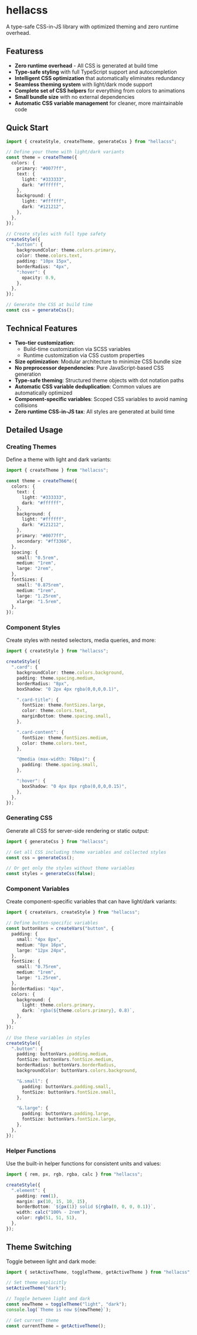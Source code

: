 # hellacss

A type-safe CSS-in-JS library with optimized theming and zero runtime overhead.

## Featuress

- **Zero runtime overhead** - All CSS is generated at build time
- **Type-safe styling** with full TypeScript support and autocompletion
- **Intelligent CSS optimization** that automatically eliminates redundancy
- **Seamless theming system** with light/dark mode support
- **Complete set of CSS helpers** for everything from colors to animations
- **Small bundle size** with no external dependencies
- **Automatic CSS variable management** for cleaner, more maintainable code

## Quick Start

```typescript
import { createStyle, createTheme, generateCss } from "hellacss";

// Define your theme with light/dark variants
const theme = createTheme({
  colors: {
    primary: "#0077ff",
    text: {
      light: "#333333",
      dark: "#ffffff",
    },
    background: {
      light: "#ffffff",
      dark: "#121212",
    },
  },
});

// Create styles with full type safety
createStyle({
  ".button": {
    backgroundColor: theme.colors.primary,
    color: theme.colors.text,
    padding: "10px 15px",
    borderRadius: "4px",
    ":hover": {
      opacity: 0.9,
    },
  },
});

// Generate the CSS at build time
const css = generateCss();
```

## Technical Features

- **Two-tier customization**:
  - Build-time customization via SCSS variables
  - Runtime customization via CSS custom properties
- **Size optimization**: Modular architecture to minimize CSS bundle size
- **No preprocessor dependencies**: Pure JavaScript-based CSS generation
- **Type-safe theming**: Structured theme objects with dot notation paths
- **Automatic CSS variable deduplication**: Common values are automatically optimized
- **Component-specific variables**: Scoped CSS variables to avoid naming collisions
- **Zero runtime CSS-in-JS tax**: All styles are generated at build time

## Detailed Usage

### Creating Themes

Define a theme with light and dark variants:

```typescript
import { createTheme } from "hellacss";

const theme = createTheme({
  colors: {
    text: {
      light: "#333333",
      dark: "#ffffff",
    },
    background: {
      light: "#ffffff",
      dark: "#121212",
    },
    primary: "#0077ff",
    secondary: "#ff3366",
  },
  spacing: {
    small: "0.5rem",
    medium: "1rem",
    large: "2rem",
  },
  fontSizes: {
    small: "0.875rem",
    medium: "1rem",
    large: "1.25rem",
    xlarge: "1.5rem",
  },
});
```

### Component Styles

Create styles with nested selectors, media queries, and more:

```typescript
import { createStyle } from "hellacss";

createStyle({
  ".card": {
    backgroundColor: theme.colors.background,
    padding: theme.spacing.medium,
    borderRadius: "8px",
    boxShadow: "0 2px 4px rgba(0,0,0,0.1)",

    ".card-title": {
      fontSize: theme.fontSizes.large,
      color: theme.colors.text,
      marginBottom: theme.spacing.small,
    },

    ".card-content": {
      fontSize: theme.fontSizes.medium,
      color: theme.colors.text,
    },

    "@media (max-width: 768px)": {
      padding: theme.spacing.small,
    },

    ":hover": {
      boxShadow: "0 4px 8px rgba(0,0,0,0.15)",
    },
  },
});
```

### Generating CSS

Generate all CSS for server-side rendering or static output:

```typescript
import { generateCss } from "hellacss";

// Get all CSS including theme variables and collected styles
const css = generateCss();

// Or get only the styles without theme variables
const styles = generateCss(false);
```

### Component Variables

Create component-specific variables that can have light/dark variants:

```typescript
import { createVars, createStyle } from "hellacss";

// Define button-specific variables
const buttonVars = createVars("button", {
  padding: {
    small: "4px 8px",
    medium: "8px 16px",
    large: "12px 24px",
  },
  fontSize: {
    small: "0.75rem",
    medium: "1rem",
    large: "1.25rem",
  },
  borderRadius: "4px",
  colors: {
    background: {
      light: theme.colors.primary,
      dark: `rgba(${theme.colors.primary}, 0.8)`,
    },
  },
});

// Use these variables in styles
createStyle({
  ".button": {
    padding: buttonVars.padding.medium,
    fontSize: buttonVars.fontSize.medium,
    borderRadius: buttonVars.borderRadius,
    backgroundColor: buttonVars.colors.background,

    "&.small": {
      padding: buttonVars.padding.small,
      fontSize: buttonVars.fontSize.small,
    },

    "&.large": {
      padding: buttonVars.padding.large,
      fontSize: buttonVars.fontSize.large,
    },
  },
});
```

### Helper Functions

Use the built-in helper functions for consistent units and values:

```typescript
import { rem, px, rgb, rgba, calc } from "hellacss";

createStyle({
  ".element": {
    padding: rem(1),
    margin: px(10, 15, 10, 15),
    borderBottom: `${px(1)} solid ${rgba(0, 0, 0, 0.1)}`,
    width: calc("100% - 2rem"),
    color: rgb(51, 51, 51),
  },
});
```

## Theme Switching

Toggle between light and dark mode:

```typescript
import { setActiveTheme, toggleTheme, getActiveTheme } from "hellacss";

// Set theme explicitly
setActiveTheme("dark");

// Toggle between light and dark
const newTheme = toggleTheme("light", "dark");
console.log(`Theme is now ${newTheme}`);

// Get current theme
const currentTheme = getActiveTheme();
```
